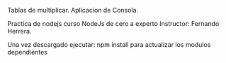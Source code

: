 Tablas de multiplicar.  Aplicacion de Consola.

Practica de nodejs curso NodeJs de cero a experto
Instructor:   Fernando Herrera.

Una vez descargado ejecutar: npm install para actualizar los modulos dependientes